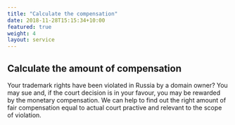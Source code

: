 ```yaml
---
title: "Calculate the compensation"
date: 2018-11-28T15:15:34+10:00
featured: true
weight: 4
layout: service
---
```


## Calculate the amount of compensation

Your trademark rights have been violated in Russia by a domain owner? You may sue and, if the court decision is in your favour, you may be rewarded by the monetary compensation. 
We can help to find out the right amount of fair compensation equal to actual court practive and relevant to the scope of violation.
